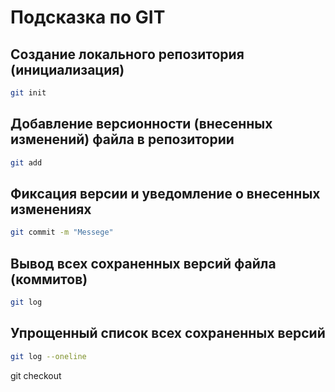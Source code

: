 # Подсказка по GIT

## Создание локального репозитория (инициализация)
~~~sh
git init
~~~

## Добавление версионности (внесенных изменений) файла в репозитории
~~~sh
git add
~~~

## Фиксация версии и уведомление о внесенных изменениях
~~~sh
git commit -m "Messege"
~~~

## Вывод всех сохраненных версий файла (коммитов)
~~~sh
git log
~~~

## Упрощенный список всех сохраненных версий
~~~sh
git log --oneline
~~~


git checkout

